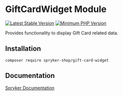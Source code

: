 # GiftCardWidget Module
[![Latest Stable Version](https://poser.pugx.org/spryker-shop/gift-card-widget/v/stable.svg)](https://packagist.org/packages/spryker-shop/gift-card-widget)
[![Minimum PHP Version](https://img.shields.io/badge/php-%3E%3D%208.1-8892BF.svg)](https://php.net/)

Provides functionality to display Gift Card related data.

## Installation

```
composer require spryker-shop/gift-card-widget
```

## Documentation

[Spryker Documentation](https://docs.spryker.com)
